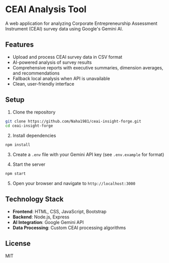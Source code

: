 # CEAI Analysis Tool

A web application for analyzing Corporate Entrepreneurship Assessment Instrument (CEAI) survey data using Google's Gemini AI.

## Features

- Upload and process CEAI survey data in CSV format
- AI-powered analysis of survey results
- Comprehensive reports with executive summaries, dimension averages, and recommendations
- Fallback local analysis when API is unavailable
- Clean, user-friendly interface

## Setup

1. Clone the repository
```bash
git clone https://github.com/Naha1981/ceai-insight-forge.git
cd ceai-insight-forge
```

2. Install dependencies
```bash
npm install
```

3. Create a `.env` file with your Gemini API key (see `.env.example` for format)

4. Start the server
```bash
npm start
```

5. Open your browser and navigate to `http://localhost:3000`

## Technology Stack

- **Frontend**: HTML, CSS, JavaScript, Bootstrap
- **Backend**: Node.js, Express
- **AI Integration**: Google Gemini API
- **Data Processing**: Custom CEAI processing algorithms

## License

MIT
